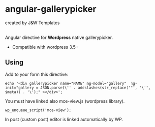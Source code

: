 angular-gallerypicker 
=================
created by J&W Templates

<br>
Angular directive for <b>Wordpress</b> native gallerypicker.

* Compatible with wordpress 3.5+

Using
-----
Add to your form this directive:

``` echo '<div gallerypicker name="NAME" ng-model="gallery"  ng-init="gallery = JSON.parse(\'' . addslashes(str_replace('"', '\'', $meta)) . '\');" ></div>'; ```

You must have linked also mce-view.js (wordpress library).  

``` wp_enqueue_script('mce-view'); ```

In post (custom post) editor is linked automatically by WP.